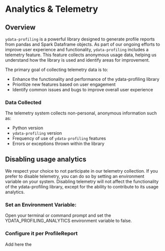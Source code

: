 # Analytics & Telemetry

## Overview

`ydata-profiling` is a powerful library designed to generate profile reports from pandas and Spark Dataframe objects. 
As part of our ongoing efforts to improve user experience and functionality, `ydata-profiling` includes a telemetry feature.
This feature collects anonymous usage data, helping us understand how the library is used and identify areas for improvement.

The primary goal of collecting telemetry data is to:

- Enhance the functionality and performance of the ydata-profiling library
- Prioritize new features based on user engagement
- Identify common issues and bugs to improve overall user experience

### Data Collected
The telemetry system collects non-personal, anonymous information such as:

- Python version
- `ydata-profiling` version
- Frequency of use of `ydata-profiling` features
- Errors or exceptions thrown within the library

## Disabling usage analytics

We respect your choice to not participate in our telemetry collection. If you prefer to disable telemetry, you can do so
by setting an environment variable on your system. Disabling telemetry will not affect the functionality of the ydata-profiling library,
except for the ability to contribute to its usage analytics.

### Set an Environment Variable:
Open your terminal or command prompt and set the YDATA_PROFILING_ANALYTICS environment variable to false.

### Configure it per ProfileReport
Add here the 



